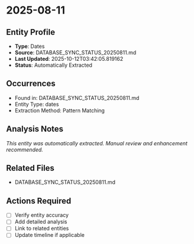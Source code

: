 # 2025-08-11

## Entity Profile
- **Type**: Dates
- **Source**: DATABASE_SYNC_STATUS_20250811.md
- **Last Updated**: 2025-10-12T03:42:05.819162
- **Status**: Automatically Extracted

## Occurrences
- Found in: DATABASE_SYNC_STATUS_20250811.md
- Entity Type: dates
- Extraction Method: Pattern Matching

## Analysis Notes
*This entity was automatically extracted. Manual review and enhancement recommended.*

## Related Files
- DATABASE_SYNC_STATUS_20250811.md

## Actions Required
- [ ] Verify entity accuracy
- [ ] Add detailed analysis
- [ ] Link to related entities
- [ ] Update timeline if applicable
